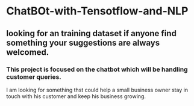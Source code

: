 # ChatBOt-with-Tensotflow-and-NLP

## looking for an training dataset if anyone find something your suggestions are always welcomed.

### This project is focused on the chatbot which will be handling customer queries.
   I am looking for something thst could help a small business owner stay in touch with his customer and keep his business growing.
